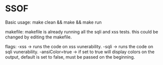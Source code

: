 # SSOF
Basic usage:
	make clean && make && make run
	
makefile:
	makefile is already running all the sqli and xss tests.
	this could be changed by editing the makefile.
	
flags:
	-xss -> runs the code on xss vunerability.
	-sqli -> runs the code on sqli vunerability.
	-ansiColor=true -> if set to true will display colors on the output, default is set to false, must be passed on the beginning.